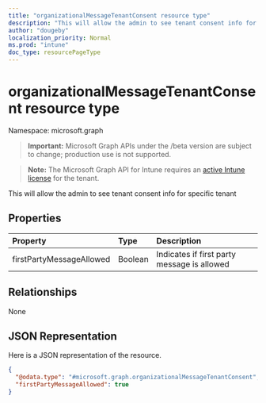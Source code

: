 ```yaml
---
title: "organizationalMessageTenantConsent resource type"
description: "This will allow the admin to see tenant consent info for specific tenant"
author: "dougeby"
localization_priority: Normal
ms.prod: "intune"
doc_type: resourcePageType
---
```


# organizationalMessageTenantConsent resource type

Namespace: microsoft.graph

> **Important:** Microsoft Graph APIs under the /beta version are subject to change; production use is not supported.

> **Note:** The Microsoft Graph API for Intune requires an [active Intune license](https://go.microsoft.com/fwlink/?linkid=839381) for the tenant.

This will allow the admin to see tenant consent info for specific tenant

## Properties
|Property|Type|Description|
|:---|:---|:---|
|firstPartyMessageAllowed|Boolean|Indicates if first party message is allowed|

## Relationships
None

## JSON Representation
Here is a JSON representation of the resource.
<!-- {
  "blockType": "resource",
  "@odata.type": "microsoft.graph.organizationalMessageTenantConsent"
}
-->
``` json
{
  "@odata.type": "#microsoft.graph.organizationalMessageTenantConsent",
  "firstPartyMessageAllowed": true
}
```





